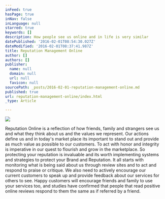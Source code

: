 ```yaml
---
inFeed: true
hasPage: true
inNav: false
inLanguage: null
starred: true
keywords: []
description: How people see us online and in life is very similar
datePublished: '2016-02-01T08:54:30.027Z'
dateModified: '2016-02-01T08:37:41.987Z'
title: Reputation Management Online
author: []
authors: []
publisher:
  name: null
  domain: null
  url: null
  favicon: null
sourcePath: _posts/2016-02-01-reputation-management-online.md
published: true
url: reputation-management-online/index.html
_type: Article

---
```

![](https://the-grid-user-content.s3-us-west-2.amazonaws.com/aa3be99b-d774-46a2-ab40-ccf0be47ff88.jpg)

Reputation Online is a reflection of how friends, family and strangers see us and what they think about us and the values we represent. Our actions define us and in today's market place its important to stand out and provide as much value as possible to our customers. To act with honor and  integrity is imperative in our quest to flourish and grow in the marketplace. So protecting your reputation is invaluable and its worth implementing systems and strategies to protect your Brand and Reputation. It all starts with monitoring what is being said about us through review sites and to act and respond to praise or critique. We also need to actively encourage our current customers to speak up and provide feedback about our services for others to see. Happy customers will encourage friends and family to use your services too, and studies have confirmed that people that read positive online reviews respond to them the same as if referred by a friend.
